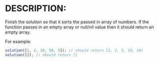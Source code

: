 # DESCRIPTION:

Finish the solution so that it sorts the passed in array of numbers. If the function passes in an empty array or null/nil value then it should return an empty array.

For example:

```ts
solution([1, 2, 10, 50, 5]); // should return [1, 2, 5, 10, 50]
solution([]); // should return []
```
